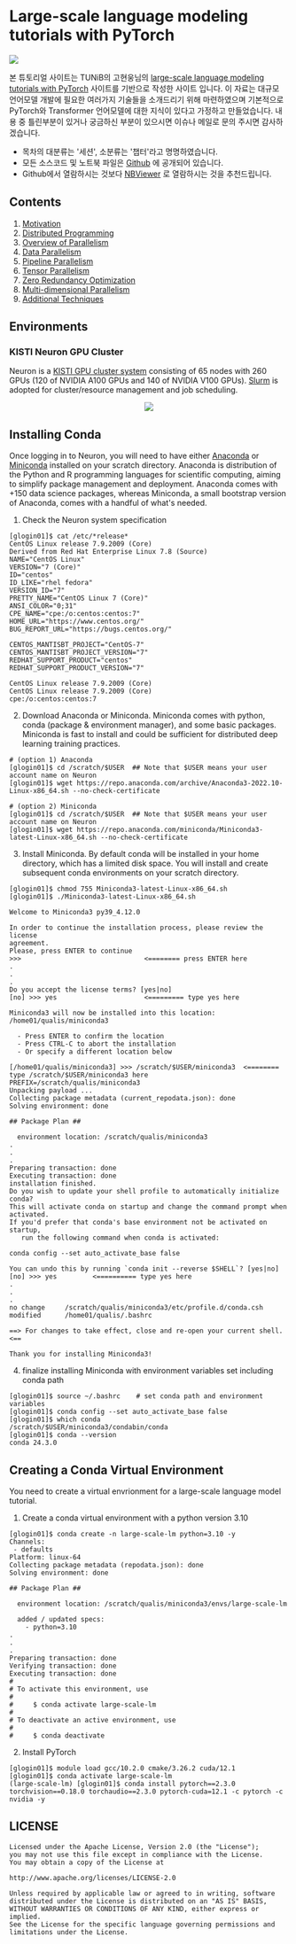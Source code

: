 # Large-scale language modeling tutorials with PyTorch

![](images/megatron_3d.png)

본 튜토리얼 사이트는 TUNiB의 고현웅님의 [large-scale language modeling tutorials with PyTorch](https://github.com/tunib-ai/large-scale-lm-tutorials) 사이트를 기반으로 작성한 사이트 입니다. 이 자료는 대규모 언어모델 개발에 필요한 여러가지 기술들을 소개드리기 위해 마련하였으며 기본적으로 PyTorch와 Transformer 언어모델에 대한 지식이 있다고 가정하고 만들었습니다. 내용 중 틀린부분이 있거나 궁금하신 부분이 있으시면 이슈나 메일로 문의 주시면 감사하겠습니다. 

- 목차의 대분류는 '세션', 소분류는 '챕터'라고 명명하였습니다.
- 모든 소스코드 및 노트북 파일은 [Github](https://github.com/hwang2006/large-scale-lm-tutorials) 에 공개되어 있습니다. <br>
- Github에서 열람하시는 것보다 [NBViewer](https://nbviewer.org/github/hwang2006/large-scale-lm-tutorials/tree/main/notebooks/) 로 열람하시는 것을 추천드립니다.

## Contents

1. [Motivation](https://github.com/hwang2006/large-scale-lm-tutorials/blob/main/notebooks/01_motivation.ipynb)
2. [Distributed Programming](https://github.com/hwang2006/large-scale-lm-tutorials/blob/main/notebooks/02_distributed_programming.ipynb)
3. [Overview of Parallelism](https://github.com/hwang2006/large-scale-lm-tutorials/blob/main/notebooks/03_overview_of_parallelism.ipynb)
4. [Data Parallelism](https://github.com/hwang2006/large-scale-lm-tutorials/blob/main/notebooks/04_data_parallelism.ipynb)
5. [Pipeline Parallelism](https://github.com/hwang2006/large-scale-lm-tutorials/blob/main/notebooks/05_pipeline_parallelism.ipynb)
6. [Tensor Parallelism](https://github.com/hwang2006/large-scale-lm-tutorials/blob/main/notebooks/06_tensor_parallelism.ipynb)
7. [Zero Redundancy Optimization](https://github.com/hwang2006/large-scale-lm-tutorials/blob/main/notebooks/07_zero_redundancy_optimization.ipynb)
8. [Multi-dimensional Parallelism](https://github.com/hwang2006/large-scale-lm-tutorials/blob/main/notebooks/08_multi_dimensional_parallelism.ipynb)
9. [Additional Techniques](https://github.com/hwang2006/large-scale-lm-tutorials/blob/main/notebooks/09_additional_techiques.ipynb)

## Environments
### KISTI Neuron GPU Cluster
Neuron is a [KISTI GPU cluster system](https://docs-ksc.gitbook.io/neuron-user-guide) consisting of 65 nodes with 260 GPUs (120 of NVIDIA A100 GPUs and 140 of NVIDIA V100 GPUs). [Slurm](https://slurm.schedmd.com/) is adopted for cluster/resource management and job scheduling.

<p align="center"><img src="https://user-images.githubusercontent.com/84169368/205237254-b916eccc-e4b7-46a8-b7ba-c156e7609314.png"/></p>

<!---
### Local Environments
- Linux Ubuntu 18.04 LTS
- 4 * A100 GPU
- Python 3.7
- pytorch==1.9.0+cu111

### Docker Environments
- `docker pull pytorch/pytorch:1.9.0-cuda11.1-cudnn8-devel`
- 원활한 실습을 위해 `--shm-size`를 키우거나 `--ipc=host` 옵션을 설정해주세요.
-->

## Installing Conda
Once logging in to Neuron, you will need to have either [Anaconda](https://www.anaconda.com/) or [Miniconda](https://docs.conda.io/en/latest/miniconda.html) installed on your scratch directory. Anaconda is distribution of the Python and R programming languages for scientific computing, aiming to simplify package management and deployment. Anaconda comes with +150 data science packages, whereas Miniconda, a small bootstrap version of Anaconda, comes with a handful of what's needed.

1. Check the Neuron system specification
```
[glogin01]$ cat /etc/*release*
CentOS Linux release 7.9.2009 (Core)
Derived from Red Hat Enterprise Linux 7.8 (Source)
NAME="CentOS Linux"
VERSION="7 (Core)"
ID="centos"
ID_LIKE="rhel fedora"
VERSION_ID="7"
PRETTY_NAME="CentOS Linux 7 (Core)"
ANSI_COLOR="0;31"
CPE_NAME="cpe:/o:centos:centos:7"
HOME_URL="https://www.centos.org/"
BUG_REPORT_URL="https://bugs.centos.org/"

CENTOS_MANTISBT_PROJECT="CentOS-7"
CENTOS_MANTISBT_PROJECT_VERSION="7"
REDHAT_SUPPORT_PRODUCT="centos"
REDHAT_SUPPORT_PRODUCT_VERSION="7"

CentOS Linux release 7.9.2009 (Core)
CentOS Linux release 7.9.2009 (Core)
cpe:/o:centos:centos:7
```

2. Download Anaconda or Miniconda. Miniconda comes with python, conda (package & environment manager), and some basic packages. Miniconda is fast to install and could be sufficient for distributed deep learning training practices. 
```
# (option 1) Anaconda 
[glogin01]$ cd /scratch/$USER  ## Note that $USER means your user account name on Neuron
[glogin01]$ wget https://repo.anaconda.com/archive/Anaconda3-2022.10-Linux-x86_64.sh --no-check-certificate
```
```
# (option 2) Miniconda 
[glogin01]$ cd /scratch/$USER  ## Note that $USER means your user account name on Neuron
[glogin01]$ wget https://repo.anaconda.com/miniconda/Miniconda3-latest-Linux-x86_64.sh --no-check-certificate
```

3. Install Miniconda. By default conda will be installed in your home directory, which has a limited disk space. You will install and create subsequent conda environments on your scratch directory. 
```
[glogin01]$ chmod 755 Miniconda3-latest-Linux-x86_64.sh
[glogin01]$ ./Miniconda3-latest-Linux-x86_64.sh

Welcome to Miniconda3 py39_4.12.0

In order to continue the installation process, please review the license
agreement.
Please, press ENTER to continue
>>>                               <======== press ENTER here
.
.
.
Do you accept the license terms? [yes|no]
[no] >>> yes                      <========= type yes here 

Miniconda3 will now be installed into this location:
/home01/qualis/miniconda3        

  - Press ENTER to confirm the location
  - Press CTRL-C to abort the installation
  - Or specify a different location below

[/home01/qualis/miniconda3] >>> /scratch/$USER/miniconda3  <======== type /scratch/$USER/miniconda3 here
PREFIX=/scratch/qualis/miniconda3
Unpacking payload ...
Collecting package metadata (current_repodata.json): done
Solving environment: done

## Package Plan ##

  environment location: /scratch/qualis/miniconda3
.
.
.
Preparing transaction: done
Executing transaction: done
installation finished.
Do you wish to update your shell profile to automatically initialize conda?
This will activate conda on startup and change the command prompt when activated.
If you'd prefer that conda's base environment not be activated on startup,
   run the following command when conda is activated:

conda config --set auto_activate_base false

You can undo this by running `conda init --reverse $SHELL`? [yes|no]
[no] >>> yes         <========== type yes here
.
.
.
no change     /scratch/qualis/miniconda3/etc/profile.d/conda.csh
modified      /home01/qualis/.bashrc

==> For changes to take effect, close and re-open your current shell. <==

Thank you for installing Miniconda3!
```

4. finalize installing Miniconda with environment variables set including conda path

```
[glogin01]$ source ~/.bashrc    # set conda path and environment variables 
[glogin01]$ conda config --set auto_activate_base false
[glogin01]$ which conda
/scratch/$USER/miniconda3/condabin/conda
[glogin01]$ conda --version
conda 24.3.0
```
## Creating a Conda Virtual Environment
You need to create a virtual envrionment for a large-scale language model tutorial.

1. Create a conda virtual environment with a python version 3.10
```
[glogin01]$ conda create -n large-scale-lm python=3.10 -y
Channels:
 - defaults
Platform: linux-64
Collecting package metadata (repodata.json): done
Solving environment: done

## Package Plan ##

  environment location: /scratch/qualis/miniconda3/envs/large-scale-lm

  added / updated specs:
    - python=3.10
.
.
.
Preparing transaction: done
Verifying transaction: done
Executing transaction: done
#
# To activate this environment, use
#
#     $ conda activate large-scale-lm
#
# To deactivate an active environment, use
#
#     $ conda deactivate
```

2. Install PyTorch
```
[glogin01]$ module load gcc/10.2.0 cmake/3.26.2 cuda/12.1
[glogin01]$ conda activate large-scale-lm
(large-scale-lm) [glogin01]$ conda install pytorch==2.3.0 torchvision==0.18.0 torchaudio==2.3.0 pytorch-cuda=12.1 -c pytorch -c nvidia -y
```

## LICENSE

```
Licensed under the Apache License, Version 2.0 (the "License");
you may not use this file except in compliance with the License.
You may obtain a copy of the License at

http://www.apache.org/licenses/LICENSE-2.0

Unless required by applicable law or agreed to in writing, software
distributed under the License is distributed on an "AS IS" BASIS,
WITHOUT WARRANTIES OR CONDITIONS OF ANY KIND, either express or implied.
See the License for the specific language governing permissions and
limitations under the License.
```


